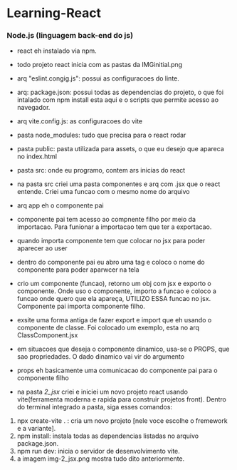 # Learning-React


### Node.js (linguagem back-end do js)
- react eh instalado via npm. 
- todo projeto react inicia com as pastas da IMGinitial.png
- arq "eslint.congig.js": possui as configuracoes do linte.
- arq: package.json: possui todas as dependencias do projeto, o que foi intalado com npm install esta aqui e o scripts que permite acesso ao navegador.
- arq vite.config.js: as configuracoes do vite
- pasta node_modules: tudo que precisa para o react rodar
- pasta public: pasta utilizada para assets, o que eu desejo que apareca no index.html
- pasta src: onde eu programo, contem ars inicias do react
- na pasta src criei uma pasta componentes e arq com .jsx que o react entende. Criei uma funcao com o mesmo nome do arquivo
- arq app eh o componente pai
- componente pai tem acesso ao compnente filho por meio da importacao. Para funionar a importacao tem que ter a exportacao.
- quando importa componente tem que colocar no jsx para poder aparecer ao user
- dentro do componente pai eu abro uma tag e coloco o nome do componente para poder aparwcer na tela

- crio um componente (funcao), retorno um obj com jsx e exporto o componente. Onde uso o componente, importo a funcao e coloco a funcao onde quero que ela apareça, UTILIZO ESSA funcao no jsx. Componente pai importa componente filho.

- exsite uma forma antiga de fazer export e import que eh usando o componente de classe. Foi colocado um exemplo, esta no arq ClassComponent.jsx

- em situacoes que deseja o componente dinamico, usa-se o PROPS, que sao propriedades. O dado dinamico vai vir do argumento

- props eh basicamente uma comunicacao do componente pai para o componente filho



- na pasta *2_jsx* criei e iniciei um novo projeto react usando vite(ferramenta moderna e rapida para construir projetos front). Dentro do terminal integrado a pasta, siga esses comandos: 
1. npx create-vite . : cria um novo projeto [nele voce escolhe o fremework e a variante].
2. npm install: instala todas as dependencias listadas no arquivo package.json.
3. npm run dev: inicia o servidor de desenvolvimento vite.
4. a imagem img-2_jsx.png mostra tudo dito anteriormente.